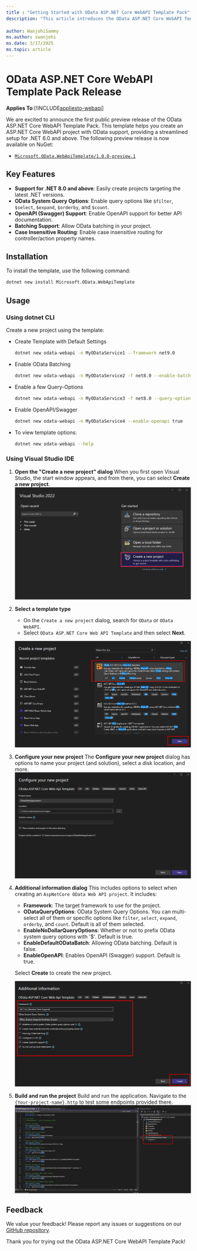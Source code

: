 ```yaml
---
title : "Getting Started with OData ASP.NET Core WebAPI Template Pack" 
description: "This article introduces the OData ASP.NET Core WebAPI Template Pack, a tool designed to simplify the initial setup of OData-enabled ASP.NET Core WebAPI projects."

author: WanjohiSammy
ms.author: swanjohi
ms.date: 3/17/2025
ms.topic: article
---
```

# OData ASP.NET Core WebAPI Template Pack Release
**Applies To**:[!INCLUDE[appliesto-webapi](../includes/appliesto-webapi-v8.md)]

We are excited to announce the first public preview release of the OData ASP.NET Core WebAPI Template Pack. This template helps you create an ASP.NET Core WebAPI project with OData support, providing a streamlined setup for .NET 6.0 and above. The following preview release is now available on NuGet:
- [`Microsoft.OData.WebApiTemplate/1.0.0-preview.1`](https://www.nuget.org/packages/Microsoft.OData.WebApiTemplate/1.0.0-preview.1)

## Key Features

- **Support for .NET 8.0 and above**: Easily create projects targeting the latest .NET versions.
- **OData System Query Options**: Enable query options like `$filter`, `$select`, `$expand`, `$orderby`, and `$count`.
- **OpenAPI (Swagger) Support**: Enable OpenAPI support for better API documentation.
- **Batching Support**: Allow OData batching in your project.
- **Case Insensitive Routing**: Enable case insensitive routing for controller/action property names.

## Installation

To install the template, use the following command:

```bash
dotnet new install Microsoft.OData.WebApiTemplate
```

## Usage

### Using dotnet CLI
Create a new project using the template:

- Create Template with Default Settings
    ```bash
    dotnet new odata-webapi -n MyODataService1 --framework net9.0
    ```

- Enable OData Batching 
    ```bash
    dotnet new odata-webapi -n MyODataService2 -f net8.0 --enable-batching true
    ```

- Enable a few Query-Options
    ```bash
    dotnet new odata-webapi -n MyODataService3 -f net8.0 --query-option filter select expand
    ```

- Enable OpenAPI/Swagger
    ```bash
    dotnet new odata-webapi -n MyODataService4 --enable-openapi true
    ```

- To view template options:
    ```bash
    dotnet new odata-webapi --help
    ```

### Using Visual Studio IDE

1. **Open the "Create a new project" dialog**
    When you first open Visual Studio, the start window appears, and from there, you can select **Create a new project**.
    ![Visual Studio start window](../assets/2025-03-17-visual-studio-start-window.png)

2. **Select a template type**
    - On the `Create a new project` dialog, search for `OData` or `OData WebAPI`.
    - Select `OData ASP.NET Core Web API Template` and then select **Next**.

    ![Create a new project](../assets/2025-03-17-create-new-project-dialog.png)

3. **Configure your new project**
    The **Configure your new project** dialog has options to name your project (and solution), select a disk location, and more.
    ![Configure your new project](../assets/2025-03-17-configure-new-project.png)

4. **Additional information dialog**
    This includes options to select when creating an `AspNetCore OData Web API project`. It includes:
    - **Framework**: The target framework to use for the project.
    - **ODataQueryOptions**: OData System Query Options. You can multi-select all of them or specific options like `filter`, `select`, `expand`, `orderby`, and `count`. Default is all of them selected.
    - **EnableNoDollarQueryOptions**: Whether or not to prefix OData system query options with '$'. Default is true.
    - **EnableDefaultODataBatch**: Allowing OData batching. Default is false.
    - **EnableOpenAPI**: Enables OpenAPI (Swagger) support. Default is true.

    Select **Create** to create the new project.
    
    ![OData WebAPI Settings or configuration](../assets/2025-03-17-additional-information-for-odata.png)

5. **Build and run the project**
    Build and run the application. Navigate to the `{Your-project-name}.http` to test some endpoints provided there.
    ![{Your-project-name}.http](../assets/2025-03-17-your-project-name_http.png)

## Feedback

We value your feedback! Please report any issues or suggestions on our [GitHub repository](https://github.com/OData/ODataDotNetTemplate).

Thank you for trying out the OData ASP.NET Core WebAPI Template Pack!
